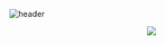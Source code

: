 ![header](https://capsule-render.vercel.app/api?type=venom&color=auto&height=300&section=header&text=KDW%20World&fontSize=90)

<p align="center">
  <img src="https://github-readme-stats.vercel.app/api?username=KDWorld81&show_icons=true&theme=tokyonight" />
</p>
